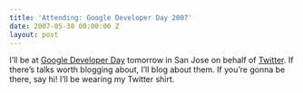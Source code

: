 ```yaml
---
title: 'Attending: Google Developer Day 2007'
date: 2007-05-30 00:00:00 Z
layout: post
---
```


I’ll be at [Google Developer Day](http://code.google.com/events/developerday/mv-home.html) tomorrow in San Jose on behalf of [Twitter](http://twitter.com). If there’s talks worth blogging about, I’ll blog about them. If you’re gonna be there, say hi! I’ll be wearing my Twitter shirt.
